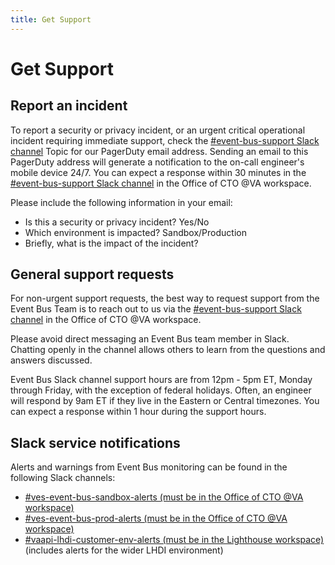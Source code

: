 ```yaml
---
title: Get Support
---
```


# Get Support

## Report an incident

To report a security or privacy incident, or an urgent critical operational incident requiring immediate support, check the [#event-bus-support Slack channel][slack-#event-bus-support] Topic for our PagerDuty email address. Sending an email to this PagerDuty address will generate a notification to the on-call engineer's mobile device 24/7. You can expect a response within 30 minutes in the [#event-bus-support Slack channel][slack-#event-bus-support] in the Office of CTO @VA workspace.

Please include the following information in your email:

* Is this a security or privacy incident? Yes/No
* Which environment is impacted? Sandbox/Production
* Briefly, what is the impact of the incident?

## General support requests

For non-urgent support requests, the best way to request support from the Event Bus Team is to reach out to us via the [#event-bus-support Slack channel][slack-#event-bus-support] in the Office of CTO @VA workspace.

Please avoid direct messaging an Event Bus team member in Slack. Chatting openly in the channel allows others to learn from the questions and answers discussed.

Event Bus Slack channel support hours are from 12pm - 5pm ET, Monday through Friday, with the exception of federal holidays. Often, an engineer will respond by 9am ET if they live in the Eastern or Central timezones. You can expect a response within 1 hour during the support hours.


## Slack service notifications

Alerts and warnings from Event Bus monitoring can be found in the following Slack channels:


* [#ves-event-bus-sandbox-alerts (must be in the Office of CTO @VA workspace)][slack-#ves-event-bus-sandbox-alerts]
* [#ves-event-bus-prod-alerts (must be in the Office of CTO @VA workspace)][slack-#ves-event-bus-prod-alerts]
* [#vaapi-lhdi-customer-env-alerts (must be in the Lighthouse workspace)][slack-#vaapi-lhdi-customer-env-alerts] (includes alerts for the wider LHDI environment)

<!-- links -->
[slack-#event-bus-support]: https://dsva.slack.com/archives/C074VK55M9P
[slack-#ves-event-bus-sandbox-alerts]: https://dsva.slack.com/archives/C07177SEPH9
[slack-#ves-event-bus-prod-alerts]: https://dsva.slack.com/archives/C06N7QKMQN4
[slack-#vaapi-lhdi-customer-env-alerts]: https://lighthouseva.slack.com/archives/C05RZUP7H6D
